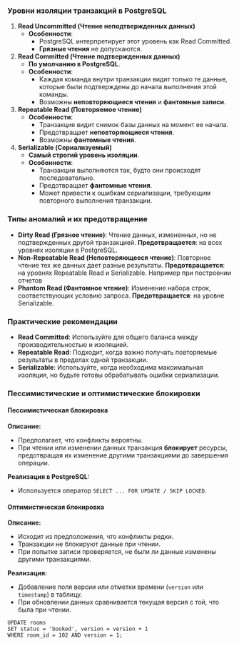 ### Уровни изоляции транзакций в PostgreSQL

1. **Read Uncommitted (Чтение неподтвержденных данных)**
    - **Особенности**:
        - PostgreSQL интерпретирует этот уровень как Read Committed.
        - **Грязные чтения** не допускаются.
2. **Read Committed (Чтение подтвержденных данных)**
    - **По умолчанию в PostgreSQL**.
    - **Особенности**:
        - Каждая команда внутри транзакции видит только те данные, которые были подтверждены до начала выполнения этой команды.
        - Возможны **неповторяющиеся чтения** и **фантомные записи**.
3. **Repeatable Read (Повторяемое чтение)**
    - **Особенности**:
        - Транзакция видит снимок базы данных на момент ее начала.
        - Предотвращает **неповторяющиеся чтения**.
        - Возможны **фантомные чтения**.
4. **Serializable (Сериализуемый)**
    - **Самый строгий уровень изоляции**.
    - **Особенности**:
        - Транзакции выполняются так, будто они происходят последовательно.
        - Предотвращает **фантомные чтения**.
        - Может привести к ошибкам сериализации, требующим повторного выполнения транзакции.

### Типы аномалий и их предотвращение

- **Dirty Read (Грязное чтение)**: Чтение данных, измененных, но не подтвержденных другой транзакцией. **Предотвращается**: на всех уровнях изоляции в PostgreSQL.
- **Non-Repeatable Read (Неповторяющееся чтение)**: Повторное чтение тех же данных дает разные результаты. **Предотвращается**: на уровнях Repeatable Read и Serializable. Например при построении отчетов
- **Phantom Read (Фантомное чтение)**: Изменение набора строк, соответствующих условию запроса. **Предотвращается**: на уровне Serializable.

### Практические рекомендации

- **Read Committed**: Используйте для общего баланса между производительностью и изоляцией.
- **Repeatable Read**: Подходит, когда важно получать повторяемые результаты в пределах одной транзакции.
- **Serializable**: Используйте, когда необходима максимальная изоляция, но будьте готовы обрабатывать ошибки сериализации.
### **Пессимистические и оптимистические блокировки**
#### **Пессимистическая блокировка**
**Описание:**
- Предполагает, что конфликты вероятны.
- При чтении или изменении данных транзакция **блокирует** ресурсы, предотвращая их изменение другими транзакциями до завершения операции.

**Реализация в PostgreSQL:**
- Используется оператор `SELECT ... FOR UPDATE / SKIP LOCKED`.
#### **Оптимистическая блокировка**
**Описание:**
- Исходит из предположения, что конфликты редки.
- Транзакции не блокируют данные при чтении.
- При попытке записи проверяется, не были ли данные изменены другими транзакциями.

**Реализация:**
- Добавление поля версии или отметки времени (`version` или `timestamp`) в таблицу.
- При обновлении данных сравнивается текущая версия с той, что была при чтении.
```
UPDATE rooms 
SET status = 'booked', version = version + 1 
WHERE room_id = 102 AND version = 1;
```